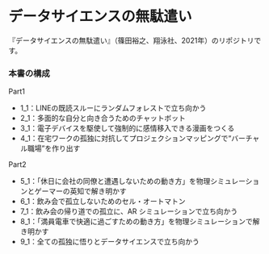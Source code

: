 # データサイエンスの無駄遣い
『データサイエンスの無駄遣い』（篠田裕之、翔泳社、2021年）のリポジトリです。

### 本書の構成
Part1
- 1_1：LINEの既読スルーにランダムフォレストで⽴ち向かう
- 2_1：多⾯的な⾃分と向き合うためのチャットボット
- 3_1：電⼦デバイスを駆使して強制的に感情移⼊できる漫画をつくる
- 4_1：在宅ワークの孤独に対抗してプロジェクションマッピングで“バーチャル職場”を作り出す
 
Part2
- 5_1：「休⽇に会社の同僚と遭遇しないための動き⽅」を物理シミュレーションとゲーマーの英知で解き明かす
- 6_1：飲み会で孤⽴しないためのセル・オートマトン
- 7_1：飲み会の帰り道での孤⽴に、AR シミュレーションで⽴ち向かう
- 8_1：「満員電⾞で快適に過ごすための動き⽅」を物理シミュレーションで解き明かす
- 9_1：全ての孤独に悟りとデータサイエンスで⽴ち向かう
